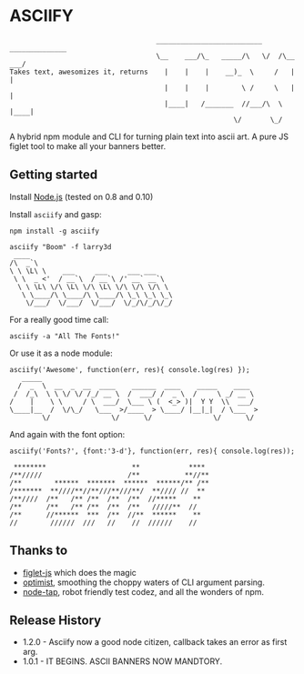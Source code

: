 ASCIIFY
=======
                                        __________________________  ______________
                                        \__    ___/\_   _____/\   \/  /\__    ___/
    Takes text, awesomizes it, returns    |    |    |    __)_  \     /   |    |   
                                          |    |    |        \ /     \   |    |   
                                          |____|   /_______  //___/\  \  |____|   
                                                           \/       \_/           

A hybrid npm module and CLI for turning plain text into ascii art. 
A pure JS figlet tool to make all your banners better.

## Getting started

Install [Node.js](http://nodejs.org/) (tested on 0.8 and 0.10)

Install `asciify` and gasp:
    
    npm install -g asciify

    asciify "Boom" -f larry3d
     ____                                   
    /\  _`\                                 
    \ \ \L\ \    ___     ___     ___ ___    
     \ \  _ <'  / __`\  / __`\ /' __` __`\  
      \ \ \L\ \/\ \L\ \/\ \L\ \/\ \/\ \/\ \ 
       \ \____/\ \____/\ \____/\ \_\ \_\ \_\
        \/___/  \/___/  \/___/  \/_/\/_/\/_/
                                        

For a really good time call:

    asciify -a "All The Fonts!"


Or use it as a node module:

    asciify('Awesome', function(err, res){ console.log(res) });
       _____                                                     
      /  _  \  __  _  __  ____    ______  ____    _____    ____  
     /  /_\  \ \ \/ \/ /_/ __ \  /  ___/ /  _ \  /     \ _/ __ \ 
    /    |    \ \     / \  ___/  \___ \ (  <_> )|  Y Y  \\  ___/ 
    \____|__  /  \/\_/   \___  >/____  > \____/ |__|_|  / \___  >
            \/               \/      \/               \/      \/ 


And again with the font option:

    asciify('Fonts?', {font:'3-d'}, function(err, res){ console.log(res));

     ********                     **            **** 
    /**/////                     /**           **//**
    /**        ******  *******  ******  ******/** /**
    /*******  **////**//**///**///**/  **//// //  ** 
    /**////  /**   /** /**  /**  /**  //*****    **  
    /**      /**   /** /**  /**  /**   /////**  //   
    /**      //******  ***  /**  //**  ******    **  
    //        //////  ///   //    //  //////    //   


## Thanks to

- [figlet-js][] which does the magic
- [optimist][], smoothing the choppy waters of CLI argument parsing.
- [node-tap][], robot friendly test codez, and all the wonders of npm.

[figlet-js]: https://github.com/scottgonzalez/figlet-js
[optimist]: https://github.com/substack/node-optimist
[node-tap]: https://github.com/isaacs/node-tap

## Release History

* 1.2.0 - Asciify now a good node citizen, callback takes an error as first arg.
* 1.0.1 - IT BEGINS. ASCII BANNERS NOW MANDTORY.
